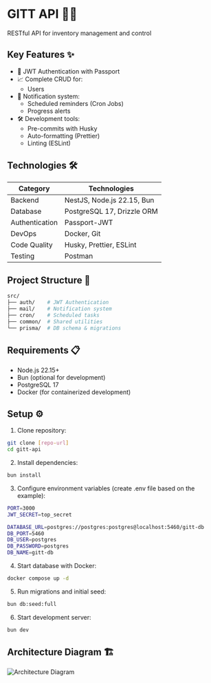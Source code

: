 # GITT API 🏦🎯

RESTful API for inventory management and control

## Key Features ✨

- 🔐 JWT Authentication with Passport
- 📈 Complete CRUD for:
  - Users
- 📧 Notification system:
  - Scheduled reminders (Cron Jobs)
  - Progress alerts
- 🛠️ Development tools:
  - Pre-commits with Husky
  - Auto-formatting (Prettier)
  - Linting (ESLint)

## Technologies 🛠️

| Category       | Technologies               |
| -------------- | -------------------------- |
| Backend        | NestJS, Node.js 22.15, Bun |
| Database       | PostgreSQL 17, Drizzle ORM |
| Authentication | Passport-JWT               |
| DevOps         | Docker, Git                |
| Code Quality   | Husky, Prettier, ESLint    |
| Testing        | Postman                    |

## Project Structure 📂

```bash
src/
├── auth/    # JWT Authentication
├── mail/    # Notification system
├── cron/    # Scheduled tasks
├── common/  # Shared utilities
└── prisma/  # DB schema & migrations
```

## Requirements 📋

- Node.js 22.15+
- Bun (optional for development)
- PostgreSQL 17
- Docker (for containerized development)

## Setup ⚙️

1. Clone repository:

```bash
git clone [repo-url]
cd gitt-api
```

2. Install dependencies:

```bash
bun install
```

3. Configure environment variables (create .env file based on the example):

```bash
PORT=3000
JWT_SECRET=top_secret

DATABASE_URL=postgres://postgres:postgres@localhost:5460/gitt-db
DB_PORT=5460
DB_USER=postgres
DB_PASSWORD=postgres
DB_NAME=gitt-db
```

4. Start database with Docker:

```bash
docker compose up -d
```

5. Run migrations and initial seed:

```bash
bun db:seed:full
```

6. Start development server:

```bash
bun dev
```

## Architecture Diagram 🏗️

![Architecture Diagram](public/arquitectura.png)
